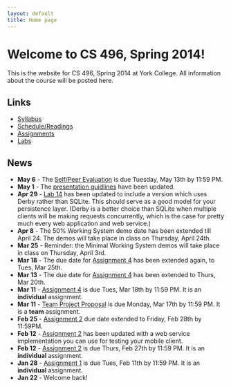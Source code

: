```yaml
---
layout: default
title: Home page
---
```


# Welcome to CS 496, Spring 2014!

This is the website for CS 496, Spring 2014 at York College.
All information about the course will be posted here.

## Links

* [Syllabus](syllabus.html)
* [Schedule/Readings](schedule.html)
* [Assignments](assign/index.html)
* [Labs](labs/index.html)

## News

* **May 6** - The [Self/Peer Evaluation](assign/assign09.html) is due Tuesday, May 13th by 11:59 PM.
* **May 1** - The [presentation guidlines](assign/presentationGuidelines.html) have been updated.
* **Apr 29** - [Lab 14](labs/lab14.html) has been updated to include a version which uses Derby rather than SQLite.  This should serve as a good model for your persistence layer.  (Derby is a better choice than SQLite when multiple clients will be making requests concurrently, which is the case for pretty much every web application and web service.)
* **Apr 8** - The 50% Working System demo date has been extended till April 24. The demos will take place in class on Thursday, April 24th.
* **Mar 25** - Reminder: the Minimal Working System demos will take place in class on Thursday, April 3rd.
* **Mar 18** - The due date for [Assignment 4](assign/assign04.html) has been extended again, to Tues, Mar 25th.
* **Mar 13** - The due date for [Assignment 4](assign/assign04.html) has been extended to Thurs, Mar 20th.
* **Mar 11** - [Assignment 4](assign/assign04.html) is due Tues, Mar 18th by 11:59 PM.  It is an **individual** assignment.
* **Mar 11** - [Team Project Proposal](assign/project.html) is due Monday, Mar 17th by 11:59 PM.  It is a **team** assignment.
* **Feb 25** - [Assignment 2](assign/assign02.html) due date extended to Friday, Feb 28th by 11:59PM.
* **Feb 12** - [Assignment 2](assign/assign02.html) has been updated with a web service implementation you can use for testing your mobile client.
* **Feb 12** - [Assignment 2](assign/assign02.html) is due Thurs, Feb 27th by 11:59 PM.  It is an **individual** assignment.
* **Jan 28** - [Assignment 1](assign/assign01.html) is due Tues, Feb 11th by 11:59 PM.  It is an **individual** assignment.
* **Jan 22** - Welcome back!
